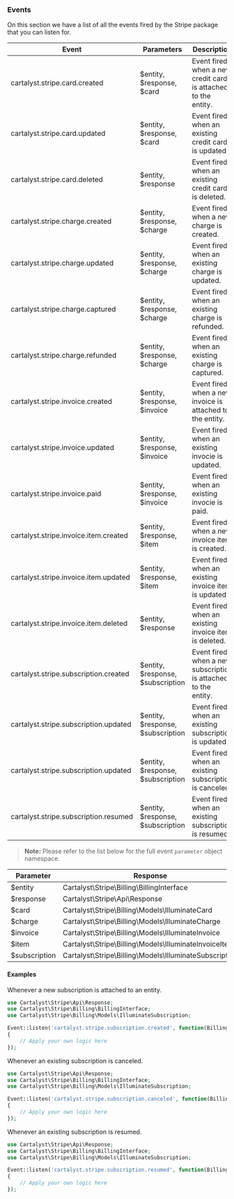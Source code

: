 ### Events

On this section we have a list of all the events fired by the Stripe package that you can listen for.

Event                                 | Parameters                        | Description
------------------------------------- | --------------------------------- | --------------------------------------------
cartalyst.stripe.card.created         | $entity, $response, $card         | Event fired when a new credit card is attached to the entity.
cartalyst.stripe.card.updated         | $entity, $response, $card         | Event fired when an existing credit card is updated.
cartalyst.stripe.card.deleted         | $entity, $response                | Event fired when an existing credit card is deleted.
cartalyst.stripe.charge.created       | $entity, $response, $charge       | Event fired when a new charge is created.
cartalyst.stripe.charge.updated       | $entity, $response, $charge       | Event fired when an existing charge is updated.
cartalyst.stripe.charge.captured      | $entity, $response, $charge       | Event fired when an existing charge is refunded.
cartalyst.stripe.charge.refunded      | $entity, $response, $charge       | Event fired when an existing charge is captured.
cartalyst.stripe.invoice.created      | $entity, $response, $invoice      | Event fired when a new invoice is attached to the entity.
cartalyst.stripe.invoice.updated      | $entity, $response, $invoice      | Event fired when an existing invocie is updated.
cartalyst.stripe.invoice.paid         | $entity, $response, $invoice      | Event fired when an existing invocie is paid.
cartalyst.stripe.invoice.item.created | $entity, $response, $item         | Event fired when a new invoice item is created.
cartalyst.stripe.invoice.item.updated | $entity, $response, $item         | Event fired when an existing invoice item is updated.
cartalyst.stripe.invoice.item.deleted | $entity, $response                | Event fired when an existing invoice item is deleted.
cartalyst.stripe.subscription.created | $entity, $response, $subscription | Event fired when a new subscription is attached to the entity.
cartalyst.stripe.subscription.updated | $entity, $response, $subscription | Event fired when an existing subscription is updated.
cartalyst.stripe.subscription.updated | $entity, $response, $subscription | Event fired when an existing subscription is canceled.
cartalyst.stripe.subscription.resumed | $entity, $response, $subscription | Event fired when an existing subscription is resumed.

> **Note:** Please refer to the list below for the full event `parameter` object namespace.

Parameter     | Response
------------- | ----------------------------------------------------------------
$entity       | Cartalyst\Stripe\Billing\BillingInterface
$response     | Cartalyst\Stripe\Api\Response
$card         | Cartalyst\Stripe\Billing\Models\IlluminateCard
$charge       | Cartalyst\Stripe\Billing\Models\IlluminateCharge
$invoice      | Cartalyst\Stripe\Billing\Models\IlluminateInvoice
$item         | Cartalyst\Stripe\Billing\Models\IlluminateInvoiceItem
$subscription | Cartalyst\Stripe\Billing\Models\IlluminateSubscription

#### Examples

Whenever a new subscription is attached to an entity.

```php
use Cartalyst\Stripe\Api\Response;
use Cartalyst\Stripe\Billing\BillingInterface;
use Cartalyst\Stripe\Billing\Models\IlluminateSubscription;

Event::listen('cartalyst.stripe.subscription.created', function(BillingInterface $entity, Response $response, IlluminateSubscription $subscription)
{
	// Apply your own logic here
});
```

Whenever an existing subscription is canceled.

```php
use Cartalyst\Stripe\Api\Response;
use Cartalyst\Stripe\Billing\BillingInterface;
use Cartalyst\Stripe\Billing\Models\IlluminateSubscription;

Event::listen('cartalyst.stripe.subscription.canceled', function(BillingInterface $entity, Response $response, IlluminateSubscription $subscription)
{
	// Apply your own logic here
});
```

Whenever an existing subscription is resumed.

```php
use Cartalyst\Stripe\Api\Response;
use Cartalyst\Stripe\Billing\BillingInterface;
use Cartalyst\Stripe\Billing\Models\IlluminateSubscription;

Event::listen('cartalyst.stripe.subscription.resumed', function(BillingInterface $entity, Response $response, IlluminateSubscription $subscription)
{
	// Apply your own logic here
});
```
